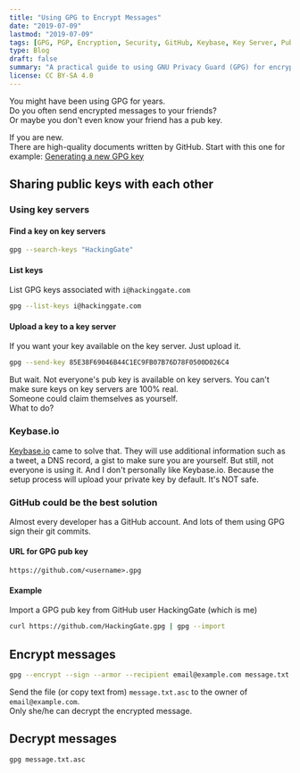 ```yaml
---
title: "Using GPG to Encrypt Messages"
date: "2019-07-09"
lastmod: "2019-07-09"
tags: [GPG, PGP, Encryption, Security, GitHub, Keybase, Key Server, Pub Key, Private Key, SSH, Git, Linux]
type: Blog
draft: false
summary: "A practical guide to using GNU Privacy Guard (GPG) for encrypting and signing messages, managing keys, and protecting sensitive communications in an increasingly privacy-conscious digital world."
license: CC BY-SA 4.0
---
```

You might have been using GPG for years.  
Do you often send encrypted messages to your friends?  
Or maybe you don't even know your friend has a pub key.

If you are new.  
There are high-quality documents written by GitHub.
Start with this one for example: [Generating a new GPG key](https://help.github.com/en/articles/generating-a-new-gpg-key)

## Sharing public keys with each other

### Using key servers

#### Find a key on key servers

```sh
gpg --search-keys "HackingGate"
```

#### List keys

List GPG keys associated with `i@hackinggate.com`

```sh
gpg --list-keys i@hackinggate.com
```

#### Upload a key to a key server

If you want your key available on the key server. Just upload it.

```sh
gpg --send-key 85E38F69046B44C1EC9FB07B76D78F0500D026C4
```

But wait. Not everyone's pub key is available on key servers.
You can't make sure keys on key servers are 100% real.  
Someone could claim themselves as yourself.  
What to do?  

### Keybase.io

[Keybase.io](https://keybase.io) came to solve that. They will use additional information such as a tweet, a DNS record, a gist to make sure you are yourself.
But still, not everyone is using it. And I don't personally like Keybase.io. Because the setup process will upload your private key by default. It's NOT safe.

### GitHub could be the best solution

Almost every developer has a GitHub account.
And lots of them using GPG sign their git commits.

#### URL for GPG pub key

```url
https://github.com/<username>.gpg
```

#### Example

Import a GPG pub key from GitHub user HackingGate (which is me)

```sh
curl https://github.com/HackingGate.gpg | gpg --import
```

## Encrypt messages

```sh
gpg --encrypt --sign --armor --recipient email@example.com message.txt
```

Send the file (or copy text from) `message.txt.asc` to the owner of `email@example.com`.  
Only she/he can decrypt the encrypted message.

## Decrypt messages

```sh
gpg message.txt.asc
```

